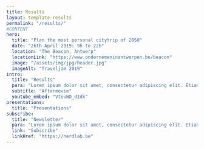 ```yaml
---
title: Results
layout: template-results
permalink: "/results/"
#CONTENT
hero:
  title: "Plan the most personal citytrip of 2050"
  date: "26th April 2019: 9h to 22h"
  location: "The Beacon, Antwerp"
  locationLink: "https://www.ondernemeninantwerpen.be/beacon"
  image: "/assets/img/jpg/header.jpg"
  imageAlt: "Traveljam 2019"
intro:
  title: "Results"
  para: "​Lorem ipsum dolor sit amet, consectetur adipiscing elit. Etiam vitae nunc scelerisque, porttitor leo quis, venenatis nisl. Donec volutpat erat quis mauris ullamcorper, luctus hendrerit odio pulvinar.​ ​Lorem ipsum dolor sit amet, consectetur adipiscing elit. Etiam vitae nunc scelerisque, porttitor leo quis, venenatis nisl. Donec volutpat erat quis mauris ullamcorper, luctus hendrerit odio pulvinar.​"
  subtitle: "Aftermovie"
  youtube_embed: "VteuWD_dIdk"
presentations:
  title: "Presentations"
subscribe:
  title: "Newsletter"
  para: "​Lorem ipsum dolor sit amet, consectetur adipiscing elit. Etiam vitae nunc scelerisque, porttitor leo quis, venenatis nisl."
  link: "Subscribe"
  linkHref: "https://nerdlab.be"
---
```


